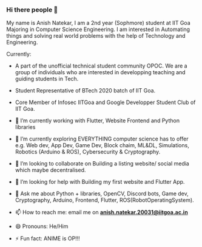 ### Hi there people 👋

My name is Anish Natekar, I am a 2nd year (Sophmore) student at IIT Goa Majoring in Computer Science Engineering. I am interested in Automating things and solving real world problems with the help of Technology and Engineering.

Currently:
- A part of the unofficial technical student community OPOC. We are a group of individuals who are interested in developping teaching and guiding students in Tech. 
- Student Representative of BTech 2020 batch of IIT Goa.
- Core Member of Infosec IITGoa and Google Developper Student Club of IIT Goa.

- 🔭 I’m currently working with Flutter, Website Frontend and Python libraries
- 🌱 I’m currently exploring EVERYTHING computer science has to offer e.g. Web dev, App Dev, Game Dev, Block chaim, ML&DL, Simulations, Robotics (Arduino & ROS), Cybersecurity & Cryptography.
- 👯 I’m looking to collaborate on Building a listing website/ social media which maybe decentralised.
- 🤔 I’m looking for help with Building my first website and Flutter App.
- 💬 Ask me about Python + libraries, OpenCV, Discord bots, Game dev, Cryptography, Arduino, Frontend, Flutter, ROS(RobotOperatingSystem).
- 📫 How to reach me: email me on **anish.natekar.20031@iitgoa.ac.in**
- 😄 Pronouns: He/Him
- ⚡ Fun fact: ANIME is OP!!!

